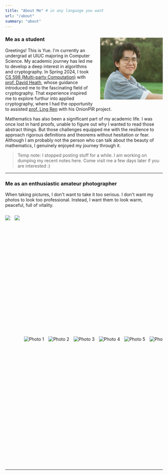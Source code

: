 ```yaml
---
title: "About Me" # in any language you want
url: "/about"
summary: "about"
---
```



<p style="float: right; margin-left: 20px;">
  <!-- <img src="https://raw.githubusercontent.com/helloboyxxx/images-for-notes/master/uPic/me.jpeg" alt="Photo of Yue" style="width: 200px; height: auto;"> -->
  <img src="posts/myimg/photography/myhead.jpg" alt="Photo of Yue" style="width: 200px; height: auto;">
</p>

### Me as a student

Greetings! This is Yue. I'm currently an undergrad at UIUC majoring in Computer Science. My academic journey has led me to develop a deep interest in algorithms and cryptography. In Spring 2024, I took [CS 598 (Multi-party Computation)](https://courses.grainger.illinois.edu/cs598dh/sp2024/) with [prof. David Heath](https://siebelschool.illinois.edu/about/people/all-faculty/daheath), whose guidance introduced me to the fascinating field of cryptography. That experience inspired me to explore furthur into applied cryptography, where I had the opportunity to assisted [prof. Ling Ren](https://sites.google.com/view/renling) with his OnionPIR project. 

Mathematics has also been a significant part of my academic life. I was once lost in hard proofs, unable to figure out why I wanted to read those abstract things. But those challenges equipped me with the resilience to approach rigorous definitions and theorems without hesitation or fear. Although I am probably not the person who can talk about the beauty of mathematics, I genuinely enjoyed my journey through it.

> Temp note: I stopped posting stuff for a while. I am working on dumping my recent notes here. Come visit me a few days later if you are interested :) 


---
### Me as an enthusiastic amateur photographer

When taking pictures, I don't want to take it too serious. I don't want my photos to look too professional. Instead, I want them to look warm, peaceful, full of vitality. 

<div style="overflow-x: auto; white-space: nowrap; padding: 10px 0;">

  <img src="https://github.com/helloboyxxx/images-for-notes/blob/master/manual_resized/004545790010%20copy.jpg?raw=true" style="width: auto; height: 400px; display: inline-block; margin-right: 10px;">

  <img src="https://github.com/helloboyxxx/images-for-notes/blob/master/manual_resized/004545800038%20copy.jpg?raw=true" style="width: auto; height: 400px; display: inline-block; margin-right: 10px;">

  <img src="https://github.com/helloboyxxx/images-for-notes/blob/master/manual_resized/004604800013%20copy.jpeg?raw=true" alt="Photo 1" style="height: 400px; width: auto; display: inline-block; margin-right: 10px;">

  <img src="https://github.com/helloboyxxx/images-for-notes/blob/master/manual_resized/004604800022%20copy.jpeg?raw=true" alt="Photo 2" style="height: 400px; width: auto; display: inline-block; margin-right: 10px;">

  <img src="https://github.com/helloboyxxx/images-for-notes/blob/master/manual_resized/004604800029%20copy.jpeg?raw=true" alt="Photo 3" style="height: 400px; width: auto; display: inline-block; margin-right: 10px;">

  <img src="https://github.com/helloboyxxx/images-for-notes/blob/master/manual_resized/004604810017.jpg?raw=true" alt="Photo 4" style="height: 400px; width: auto; display: inline-block; margin-right: 10px;">

  <img src="https://github.com/helloboyxxx/images-for-notes/blob/master/manual_resized/004604820006%20copy%202.jpeg?raw=true" alt="Photo 5" style="height: 400px; width: auto; display: inline-block; margin-right: 10px;">

  <img src="https://github.com/helloboyxxx/images-for-notes/blob/master/manual_resized/004604820060%20copy.jpeg?raw=true" alt="Photo 6" style="height: 400px; width: auto; display: inline-block; margin-right: 10px;">

  <img src="https://github.com/helloboyxxx/images-for-notes/blob/master/manual_resized/004604820064%20copy.jpeg?raw=true" alt="Photo 7" style="height: 400px; width: auto; display: inline-block; margin-right: 10px;">

  <img src="https://github.com/helloboyxxx/images-for-notes/blob/master/manual_resized/6cc1c8653jc9d0b03e6bd2ea1581f932%20copy.jpg?raw=true" alt="Photo 8" style="height: 400px; width: auto; display: inline-block; margin-right: 10px;">

  <img src="https://github.com/helloboyxxx/images-for-notes/blob/master/manual_resized/Allen_blue%20copy.jpg?raw=true" alt="Photo 9" style="height: 400px; width: auto; display: inline-block; margin-right: 10px;">

  <img src="https://github.com/helloboyxxx/images-for-notes/blob/master/manual_resized/IMG_9303%20copy.jpg?raw=true" alt="Photo 10" style="height: 400px; width: auto; display: inline-block; margin-right: 10px;">

  <img src="https://github.com/helloboyxxx/images-for-notes/blob/master/manual_resized/1ed72af68k9164b9db35a200556d107c%20copy.JPG?raw=true" alt="Photo 11" style="height: 400px; width: auto; display: inline-block; margin-right: 10px;">

  <img src="https://github.com/helloboyxxx/images-for-notes/blob/master/manual_resized/61956109ci600f1d3f0ff0d687245cc5%20copy.JPG?raw=true" alt="Photo 12" style="height: 400px; width: auto; display: inline-block; margin-right: 10px;">

</div>

---

